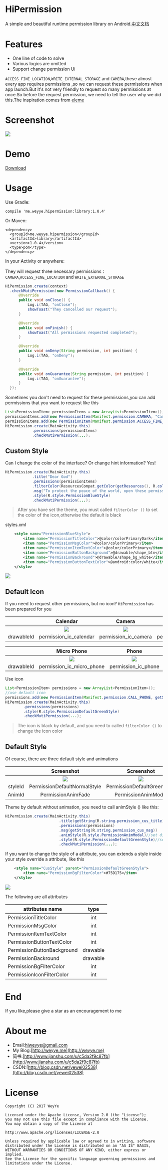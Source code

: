 # HiPermission
A simple and beautiful runtime permission library on Android.[中文文档](/README-CN.md)


# Features
* One line of code to solve
* Various logics are omitted
* Support change permission Ui

`ACCESS_FINE_LOCATION`,`WRITE_EXTERNAL_STORAGE` and `CAMERA`,these almost every app requires permissions ,so we can request these permissions when app launch.But it's not very friendly to request so many permissions at once.So before the request permission, we need to tell the user why we did this.The inspiration comes from [eleme](https://play.google.com/store/apps/details?id=me.ele)

# Screenshot

![](/screenshot/screenshot1.gif)

# Demo

[Download](/screenshot/app-debug.apk)

# Usage
Use Gradle:

	compile 'me.weyye.hipermission:library:1.0.4'

Or Maven:

	<dependency>
	  <groupId>me.weyye.hipermission</groupId>
	  <artifactId>library</artifactId>
	  <version>1.0.4</version>
	  <type>pom</type>
	</dependency>
  
  In your Activity or anywhere:
  
  They will request three necessary permissions：`CAMERA`,`ACCESS_FINE_LOCATION` and `WRITE_EXTERNAL_STORAGE`
  ``` java
HiPermission.create(context)
	.checkMutiPermission(new PermissionCallback() {
		@Override
		public void onClose() {
			Log.i(TAG, "onClose");
			showToast("They cancelled our request");
		}

		@Override
		public void onFinish() {
			showToast("All permissions requested completed");
		}

		@Override
		public void onDeny(String permission, int position) {
			Log.i(TAG, "onDeny");
		}

		@Override
		public void onGuarantee(String permission, int position) {
			Log.i(TAG, "onGuarantee");
		}
	});
```

Sometimes you don't need to request for these permissions,you can add permissions that you want to request like this

``` java
List<PermissionItem> permissionItems = new ArrayList<PermissionItem>();
permissionItems.add(new PermissionItem(Manifest.permission.CAMERA, "Camera", R.drawable.permission_ic_memory));
permissionItems.add(new PermissionItem(Manifest.permission.ACCESS_FINE_LOCATION, "Location", R.drawable.permission_ic_location));
HiPermission.create(MainActivity.this)
			.permissions(permissionItems)
			.checkMutiPermission(...);
```

## Custom Style

Can I change the color of the interface? Or change hint information? Yes!

``` java
HiPermission.create(MainActivity.this)
			.title("Dear God")
			.permissions(permissionItems)
			.filterColor(ResourcesCompat.getColor(getResources(), R.color.colorPrimary, getTheme()))//permission icon color
			.msg("To protect the peace of the world, open these permissions! You and I together save the world!")
			.style(R.style.PermissionBlueStyle)
			.checkMutiPermission(...);
```

> After you have set the theme, you must called `filterColor ()` to set the color of the icon,otherwise the default is black


styles.xml

``` xml
    <style name="PermissionBlueStyle">
        <item name="PermissionTitleColor">@color/colorPrimaryDark</item>
        <item name="PermissionMsgColor">@color/colorPrimary</item>
        <item name="PermissionItemTextColor">@color/colorPrimary</item>
        <item name="PermissionButtonBackground">@drawable/shape_btn</item>
        <item name="PermissionBackround">@drawable/shape_bg_white</item>
        <item name="PermissionButtonTextColor">@android:color/white</item>
    </style>
```

![](/screenshot/screenshot2.jpg)

## Default Icon

If you need to request other permissions, but no icon? `HiPermission` has been prepared for you

| |Calendar|Camera|Contacts|Location|
|:-:|:-:|:-:|:-:|:-:|
| |![](http://upload-images.jianshu.io/upload_images/1643415-f64d7048c37dd8e2.png?imageMogr2/auto-orient/strip%7CimageView2/2/w/1240)|![](http://upload-images.jianshu.io/upload_images/1643415-1697d58118fce639.png?imageMogr2/auto-orient/strip%7CimageView2/2/w/1240)|![](http://upload-images.jianshu.io/upload_images/1643415-e897ebfaa200ad34.png?imageMogr2/auto-orient/strip%7CimageView2/2/w/1240)|![](http://upload-images.jianshu.io/upload_images/1643415-ee31c852a07475df.png?imageMogr2/auto-orient/strip%7CimageView2/2/w/1240)|
|drawableId|permission_ic_calendar|permission_ic_camera|permission_ic_contacts|permission_ic_location|


| |Micro Phone|Phone|Sms|Storage|Sensors|
|:-:|:-:|:-:|:-:|:-:|:-:|
| |![](http://upload-images.jianshu.io/upload_images/1643415-42be4b1f4d72c177.png?imageMogr2/auto-orient/strip%7CimageView2/2/w/1240)|![](http://upload-images.jianshu.io/upload_images/1643415-7dd3e979f0448ad5.png?imageMogr2/auto-orient/strip%7CimageView2/2/w/1240)|![](http://upload-images.jianshu.io/upload_images/1643415-af7115c6855019f7.png?imageMogr2/auto-orient/strip%7CimageView2/2/w/1240)|![](http://upload-images.jianshu.io/upload_images/1643415-c21d7061a286192c.png?imageMogr2/auto-orient/strip%7CimageView2/2/w/1240)|![](http://upload-images.jianshu.io/upload_images/1643415-9905653ae13b86e1.png?imageMogr2/auto-orient/strip%7CimageView2/2/w/1240)|
|drawableId|permission_ic_micro_phone|permission_ic_phone|permission_ic_sms|permission_ic_storage|permission_ic_sensors|

Use icon

``` java
List<PermissionItem> permissions = new ArrayList<PermissionItem>();
//use default icon
permissions.add(new PermissionItem(Manifest.permission.CALL_PHONE, getString(R.string.permission_cus_item_phone), R.drawable.permission_ic_phone));
HiPermission.create(MainActivity.this)
		.permissions(permissions)
		.style(R.style.PermissionDefaultGreenStyle)
		.checkMutiPermission(...);
```

>The icon is black by default, and you need to called `filterColor ()` to change the icon color

## Default Style

Of course, there are three default style and animations

| |Screenshot| Screenshot|Screenshot|
|:-:|:-:|:-:| :-:|
| |![](/screenshot/45cd8b0505.gif) |![](/screenshot/3ceb82af5f.gif)|![](/screenshot/6771a424d1.gif)|
|styleId|PermissionDefaultNormalStyle|PermissionDefaultGreenStyle|PermissionDefaultBlueStyle|
|AnimId|PermissionAnimFade|PermissionAnimModal|PermissionAnimScale|

Theme by default without animation, you need to call animStyle () like this:

``` java
HiPermission.create(MainActivity.this)
                        .title(getString(R.string.permission_cus_title))
                        .permissions(permissions)
                        .msg(getString(R.string.permission_cus_msg))
                        .animStyle(R.style.PermissionAnimModal)//set dialog animation
                        .style(R.style.PermissionDefaultGreenStyle)//set dialog style 
                        .checkMutiPermission(...);
```

If you want to change the style of a attribute, you can extends a style inside your style override a attribute, like this

``` xml
    <style name="CusStyle" parent="PermissionDefaultGreenStyle">
        <item name="PermissionBgFilterColor">#75D175</item>
    </style>
```

![](/screenshot/20170524135457.jpg)


The following are all attributes


| attributes name       | type 
| ------------- |:-------------:|
| PermissionTitleColor     | int | 
| PermissionMsgColor| int |
| PermissionItemTextColor| int |
| PermissionButtonTextColor| int |
| PermissionButtonBackground| drawable|
| PermissionBackround| drawable|
| PermissionBgFilterColor|int|
| PermissionIconFilterColor|int|

# End
If you like,please give a star as an encouragement to me

# About me
* Email:[hiweyye@gmail.com](mailto:hiweyye@gmail.com)
* My Blog:[http://weyye.me](http://weyye.me)
* 简书:[http://www.jianshu.com/u/c5da2f9c87fb](http://www.jianshu.com/u/c5da2f9c87fb)
* CSDN:[http://blog.csdn.net/yewei02538](http://blog.csdn.net/yewei02538)

# License
    Copyright (C) 2017 WeyYe

    Licensed under the Apache License, Version 2.0 (the "License");
    you may not use this file except in compliance with the License.
    You may obtain a copy of the License at

    http://www.apache.org/licenses/LICENSE-2.0

    Unless required by applicable law or agreed to in writing, software
    distributed under the License is distributed on an "AS IS" BASIS,
    WITHOUT WARRANTIES OR CONDITIONS OF ANY KIND, either express or implied.
    See the License for the specific language governing permissions and
    limitations under the License.
